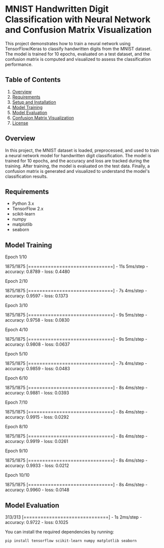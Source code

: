 # MNIST Handwritten Digit Classification with Neural Network and Confusion Matrix Visualization

This project demonstrates how to train a neural network using TensorFlow/Keras to classify handwritten digits from the MNIST dataset. The model is trained for 10 epochs, evaluated on a test dataset, and the confusion matrix is computed and visualized to assess the classification performance.

## Table of Contents
1. [Overview](#overview)
2. [Requirements](#requirements)
3. [Setup and Installation](#setup-and-installation)
4. [Model Training](#model-training)
5. [Model Evaluation](#model-evaluation)
6. [Confusion Matrix Visualization](#confusion-matrix-visualization)
7. [License](#license)

## Overview

In this project, the MNIST dataset is loaded, preprocessed, and used to train a neural network model for handwritten digit classification. The model is trained for 10 epochs, and the accuracy and loss are tracked during the training. After training, the model is evaluated on the test data. Finally, a confusion matrix is generated and visualized to understand the model's classification results.

## Requirements

- Python 3.x
- TensorFlow 2.x
- scikit-learn
- numpy
- matplotlib
- seaborn

## Model Training

Epoch 1/10

1875/1875 [==============================] - 11s 5ms/step - accuracy: 0.8789 - loss: 0.4480

Epoch 2/10

1875/1875 [==============================] - 7s 4ms/step - accuracy: 0.9597 - loss: 0.1373

Epoch 3/10

1875/1875 [==============================] - 9s 5ms/step - accuracy: 0.9758 - loss: 0.0830

Epoch 4/10

1875/1875 [==============================] - 9s 5ms/step - accuracy: 0.9808 - loss: 0.0637

Epoch 5/10

1875/1875 [==============================] - 7s 4ms/step - accuracy: 0.9859 - loss: 0.0483

Epoch 6/10

1875/1875 [==============================] - 8s 4ms/step - accuracy: 0.9881 - loss: 0.0393

Epoch 7/10

1875/1875 [==============================] - 8s 4ms/step - accuracy: 0.9915 - loss: 0.0292

Epoch 8/10

1875/1875 [==============================] - 8s 4ms/step - accuracy: 0.9919 - loss: 0.0261

Epoch 9/10

1875/1875 [==============================] - 8s 4ms/step - accuracy: 0.9933 - loss: 0.0212

Epoch 10/10

1875/1875 [==============================] - 8s 4ms/step - accuracy: 0.9960 - loss: 0.0148

## Model Evaluation

313/313 [==============================] - 1s 2ms/step - accuracy: 0.9722 - loss: 0.1025



You can install the required dependencies by running:

```bash
pip install tensorflow scikit-learn numpy matplotlib seaborn
